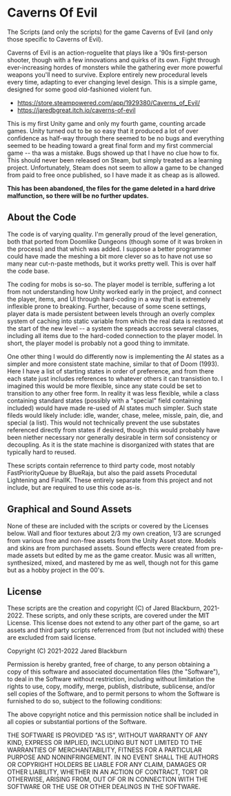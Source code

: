 # Caverns Of Evil
The Scripts (and only the scripts) for the game Caverns of Evil (and only those specific to Caverns of Evil).

Caverns of Evil is an action-roguelite that plays like a '90s first-person shooter, though with a few innovations 
and quirks of its own.  Fight through ever-increasing hordes of monsters while the gathering ever more powerful 
weapons you'll need to survive.  Explore entirely new procedural levels every time, adapting to ever changing level 
design.  This is a simple game, designed for some good old-fashioned violent fun.

* https://store.steampowered.com/app/1929380/Caverns_of_Evil/
* https://jaredbgreat.itch.io/caverns-of-evil

This is my first Unity game and only my fourth game, counting arcade games.  Unity turned out to be so easy that it 
produced a lot of over confidence as half-way through there seemed to be no bugs and everything seemed to be heading 
toward a great final form and my first commercial game -- tha was a mistake.  Bugs showed up that I have no clue how 
to fix. This should never been released on Steam, but simply treated as a learning project.  Unfortunately, Steam 
does not seem to allow a game to be changed from paid to free once published, so I have made it as cheap as is allowed.

**This has been abandoned, the files for the game deleted in a hard drive malfunction, so there will be no further updates.**

## About the Code

The code is of varying quality.  I'm generally proud of the level generation, both that ported from Doomlike Dungeons 
(though some of it was broken in the process) and that which was added.  I suppose a better programmer could have 
made the meshing a bit more clever so as to have not use so many near cut-n-paste methods, but it works pretty well. 
This is over half the code base.

The coding for mobs is so-so.  The player model is terrible, suffering a lot from not understanding how Unity worked 
early in the project, and connect the player, items, and UI through hard-coding in a way that is extremely inflexible 
prone to breaking.  Further, because of some scene settings, player data is made persistent between levels through 
an overly complex system of caching into static variable from which the real data is restored at the start of the 
new level -- a system the spreads accross several classes, including all items due to the hard-coded connection to 
the player model.  In short, the player model is probably not a good thing to immitate.

One other thing I would do differently now is implementing the AI states as a simpler and more consistent state machine, 
similar to that of Doom (1993).  Here I have a list of starting states in order of preference, and from there each state 
just includes references to whatever others it can transistion to.  I imagined this would be more flexible, since any 
state could be set to transition to any other free form.  In reality it was less flexible, while a class containing 
standard states (possibly with a "special" field containing included) would have made re-used of AI states much simpler. 
Such state fileds would likely include: idle, wander, chase, melee, missle, pain, die, and special (a list).  This would 
not technically prevent the use substates referenced directly from states if desired, though this would probably have 
been niether necessary nor generally desirable in term sof consistency or decoupling.  As it is the state machine is 
disorganized with states that are typically hard to reused.

These scripts contain referrence to third party code, most notably FastPriorityQueue by BlueRaja, but also the paid 
assets Procedutal Lightening and FinalIK.  These entirely separate from this project and not include, but are required 
to use this code as-is.

## Graphical and Sound Assets

None of these are included with the scripts or covered by the Licenses below.  Wall and floor textures about 2/3 my 
own creation, 1/3 are scrunged from various free and non-free assets from the Unity Asset store.  Models and skins 
are from purchased assets.  Sound effects were created from pre-made assets but edited by me as the game creator. 
Music was all written, synthesized, mixed, and mastered by me as well, though not for this game but as a hobby project 
in the 00's. 

## License

These scripts are the creation and copyright (C) of Jared Blackburn, 2021-2022.  These scripts, and only these scripts, 
are covered under the MIT License.  This license does not extend to any other part of the game, so art assets and 
third party scripts referrenced from (but not included with) these are excluded from said license.

Copyright (C) 2021-2022 Jared Blackburn

Permission is hereby granted, free of charge, to any person obtaining a copy of this software and associated documentation files 
(the "Software"), to deal in the Software without restriction, including without limitation the rights to use, copy, modify, merge, 
publish, distribute, sublicense, and/or sell copies of the Software, and to permit persons to whom the Software is furnished to do so, 
subject to the following conditions:

The above copyright notice and this permission notice shall be included in all copies or substantial portions of the Software.

THE SOFTWARE IS PROVIDED "AS IS", WITHOUT WARRANTY OF ANY KIND, EXPRESS OR IMPLIED, INCLUDING BUT NOT LIMITED TO THE WARRANTIES OF 
MERCHANTABILITY, FITNESS FOR A PARTICULAR PURPOSE AND NONINFRINGEMENT. IN NO EVENT SHALL THE AUTHORS OR COPYRIGHT HOLDERS BE LIABLE 
FOR ANY CLAIM, DAMAGES OR OTHER LIABILITY, WHETHER IN AN ACTION OF CONTRACT, TORT OR OTHERWISE, ARISING FROM, OUT OF OR IN CONNECTION 
WITH THE SOFTWARE OR THE USE OR OTHER DEALINGS IN THE SOFTWARE.

